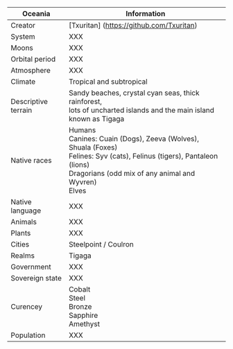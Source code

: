 Oceania        | Information            
---------------|---------------
Creator | [Txuritan] (https://github.com/Txuritan)
System  | XXX     
Moons | XXX
Orbital period | XXX
Atmosphere | XXX
Climate | Tropical and subtropical
Descriptive terrain | Sandy beaches, crystal cyan seas, thick rainforest, <br/> lots of uncharted islands and the main island known as Tigaga
Native races |  Humans <br /> Canines: Cuain (Dogs), Zeeva (Wolves), Shuala (Foxes) <br /> Felines: Syv (cats), Felinus (tigers), Pantaleon (lions) <br /> Dragorians (odd mix of any animal and Wyvren) <br /> Elves  
Native language | XXX
Animals | XXX
Plants | XXX
Cities | Steelpoint / Coulron
Realms | Tigaga 
Government | XXX
Sovereign state | XXX
Curencey | Cobalt <br /> Steel <br /> Bronze <br /> Sapphire <br /> Amethyst
Population | XXX


